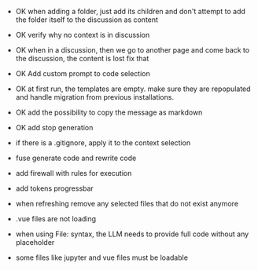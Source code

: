 - OK when adding a folder, just add its children and don't attempt to add the folder itself to the discussion as content
- OK verify why no context is in discussion
- OK when in a discussion, then we go to another page and come back to the discussion, the content is lost fix that
- OK Add custom prompt to code selection
- OK at first run, the templates are empty. make sure they are repopulated and handle migration from previous installations.
- OK add the possibility to copy the message as markdown
- OK add stop generation

- if there is a .gitignore, apply it to the context selection
- fuse generate code and rewrite code
- add firewall with rules for execution
- add tokens progressbar
- when refreshing remove any selected files that do not exist anymore
- .vue files are not loading
- when using File: syntax, the LLM needs to provide full code without any placeholder
- some files like jupyter and vue files must be loadable
